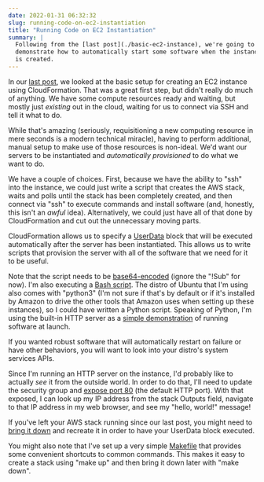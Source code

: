 ```yaml
---
date: 2022-01-31 06:32:32
slug: running-code-on-ec2-instantiation
title: "Running Code on EC2 Instantiation"
summary: |
  Following from the [last post](./basic-ec2-instance), we're going to
  demonstrate how to automatically start some software when the instance
  is created.
---
```

In our [last post](./basic-ec2-instance), we looked at the basic setup for 
creating an EC2 instance using CloudFormation.  That was a great first step,
but didn't really do much of anything.  We have some compute resources ready
and waiting, but mostly just *existing* out in the cloud, waiting for us to 
connect via SSH and tell it what to do.

While that's amazing (seriously, requisitioning a new computing resource in mere
seconds is a modern technical miracle), having to perform additional, manual
setup to make use of those resources is non-ideal.  We'd want our servers to be
instantiated and *automatically provisioned* to do what we want to do.

We have a couple of choices.  First, because we have the ability to "ssh" into
the instance, we could just write a script that creates the AWS stack, waits and
polls until the stack has been completely created, and then connect via "ssh" to
execute commands and install software (and, honestly, this isn't an *awful* 
idea).  Alternatively, we could just have all of that done by CloudFormation
and cut out the unnecessary moving parts.

CloudFormation allows us to specify a [UserData][userdata] block that will be
executed automatically after the server has been instantiated.  This allows us
to write scripts that provision the server with all of the software that we
need for it to be useful.

Note that the script needs to be [base64-encoded][b64] (ignore the "!Sub" for
now).  I'm also executing a [Bash script][bash].  The distro of Ubuntu that I'm
using also comes with "python3" (I'm not sure if that's by default or if it's
installed by Amazon to drive the other tools that Amazon uses when setting up
these instances), so I could have written a Python script.  Speaking of Python,
I'm using the built-in HTTP server as a [simple demonstration][demo] of running
software at launch.

If you wanted robust software that will automatically restart on failure or have
other behaviors, you will want to look into your distro's system services APIs.

Since I'm running an HTTP server on the instance, I'd probably like to actually
*see* it from the outside world.  In order to do that, I'll need to update the
security group and [expose port 80][port] (the default HTTP port).  With that
exposed, I can look up my IP address from the stack Outputs field, navigate to
that IP address in my web browser, and see my "hello, world!" message!

If you've left your AWS stack running since our last post, you might need to
[bring it down][down] and recreate it in order to have your UserData block
executed.

You might also note that I've set up a very simple [Makefile][] that
provides some convenient shortcuts to common commands.  This makes it easy to
create a stack using "make up" and then bring it down later with "make down".

[userdata]: https://github.com/Grayson/aws-service-setup/commit/aa2f2cb9af28408f7721ed5bc6897199199ece95
[b64]: https://github.com/Grayson/aws-service-setup/commit/aa2f2cb9af28408f7721ed5bc6897199199ece95#diff-1363ef5ce8886100842332c97163aad7934237e1fe49b5d40422b45fdc30f38eR13
[bash]: https://github.com/Grayson/aws-service-setup/commit/aa2f2cb9af28408f7721ed5bc6897199199ece95#diff-1363ef5ce8886100842332c97163aad7934237e1fe49b5d40422b45fdc30f38eR14
[demo]: https://github.com/Grayson/aws-service-setup/commit/aa2f2cb9af28408f7721ed5bc6897199199ece95#diff-1363ef5ce8886100842332c97163aad7934237e1fe49b5d40422b45fdc30f38eR17
[port]: https://github.com/Grayson/aws-service-setup/commit/9cfb441f4b738de10069ef946dc2123320118d56
[down]: https://github.com/Grayson/aws-service-setup/blob/cf99d8b1fa4f8f3cba403a943a9fbf77a63bcfae/Makefile#L8
[Makefile]: https://github.com/Grayson/aws-service-setup/blob/cf99d8b1fa4f8f3cba403a943a9fbf77a63bcfae/Makefile#L8

